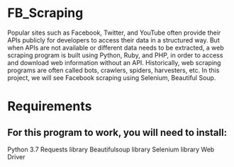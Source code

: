 # FB_Scraping
Popular sites such as Facebook, Twitter, and YouTube often provide their APIs publicly for developers to access their data in a structured way. But when APIs are not available or different data needs to be extracted, a web scraping program is built using Python, Ruby, and PHP, in order to access and download web information without an API. Historically, web scraping programs are often called bots, crawlers, spiders, harvesters, etc. In this project, we will see Facebook scraping using Selenium, Beautiful Soup.

# Requirements
## For this program to work, you will need to install:

Python 3.7
Requests library
Beautifulsoup library
Selenium library
Web Driver
